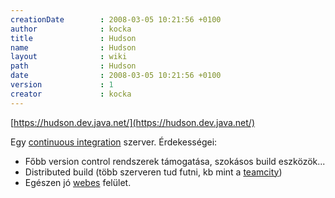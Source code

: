 ```yaml
---
creationDate        : 2008-03-05 10:21:56 +0100 
author              : kocka 
title               : Hudson 
name                : Hudson 
layout              : wiki 
path                : Hudson 
date                : 2008-03-05 10:21:56 +0100 
version             : 1 
creator             : kocka 
---
```

[https://hudson.dev.java.net/](https://hudson.dev.java.net/)

Egy [continuous integration](Continuous%20Integration.html) szerver. Érdekességei:

*   Főbb version control rendszerek támogatása, szokásos build eszközök...
*   Distributed build (több szerveren tud futni, kb mint a [teamcity](teamcity.html))
*   Egészen jó [webes](webapp.html) felület.


